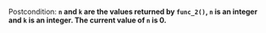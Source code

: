 Postcondition: **`n` and `k` are the values returned by `func_2()`, `n` is an integer and `k` is an integer. The current value of `n` is 0.**